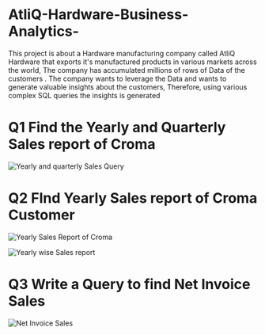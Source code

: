 # AtliQ-Hardware-Business-Analytics- 

This project is about a Hardware manufacturing company called AtliQ Hardware that exports it's manufactured products in various markets across the world, The company has accumulated millions of rows of Data of the customers . The company wants to leverage the Data and wants to generate valuable insights about the customers, Therefore, using various complex SQL queries the insights is generated

# Q1 Find the Yearly and Quarterly Sales report of Croma

![Yearly and quarterly Sales Query](https://github.com/890Pratik/AtliQ-Hardware-Business-Analytic-/assets/114496901/05146124-1f2b-4740-8b55-bb4eb653edb1)

# Q2 FInd Yearly Sales report of Croma Customer

![Yearly Sales Report of Croma](https://github.com/890Pratik/AtliQ-Hardware-Business-Analytic-/assets/114496901/a5f40c07-b1aa-41d8-bf69-69a0c529ce55)

![Yearly wise Sales report](https://github.com/890Pratik/AtliQ-Hardware-Business-Analytic-/assets/114496901/f2934aa7-d8d5-4b8b-8224-fe37c81a81b2)

# Q3 Write a Query to find Net Invoice Sales

![Net Invoice Sales](https://github.com/890Pratik/AtliQ-Hardware-Business-Analytic-/assets/114496901/b0aa2277-aaff-463d-b8f1-72c7f2bdbf7e)
